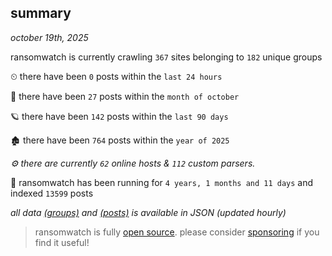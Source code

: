 
## summary
_october 19th, 2025_

ransomwatch is currently crawling `367` sites belonging to `182` unique groups

⏲ there have been `0` posts within the `last 24 hours`

🦈 there have been `27` posts within the `month of october`

🪐 there have been `142` posts within the `last 90 days`

🏚 there have been `764` posts within the `year of 2025`

_⚙️ there are currently `62` online hosts & `112` custom parsers._

🦕 ransomwatch has been running for `4 years, 1 months and 11 days` and indexed `13599` posts

_all data  [(groups)](http://ransomwhat.telemetry.ltd/groups) and [(posts)](http://ransomwhat.telemetry.ltd/posts) is available in JSON (updated hourly)_

> ransomwatch is fully [open source](https://github.com/joshhighet/ransomwatch#ransomwatch--). please consider [sponsoring](https://github.com/sponsors/joshhighet) if you find it useful!
